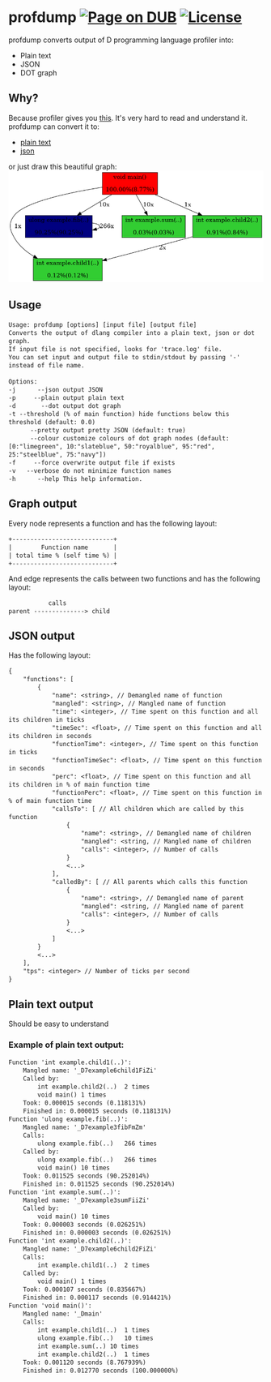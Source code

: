 profdump [![Page on DUB](https://img.shields.io/dub/v/profdump.svg)](http://code.dlang.org/packages/profdump) [![License](https://img.shields.io/dub/l/profdump.svg)](https://github.com/ohdatboi/profdump/blob/master/LICENSE)
=============
profdump converts output of D programming language profiler into:
- Plain text
- JSON
- DOT graph

## Why?
Because profiler gives you [this](./example/simple.log). It's very hard to read and understand it.
profdump can convert it to:
- [plain text](./example/sample/simple.txt)
- [json](./example/sample/simple.json)

or just draw this beautiful graph:
![simple graph](./example/sample/simple.png?raw=true)

## Usage
```
Usage: profdump [options] [input file] [output file]
Converts the output of dlang compiler into a plain text, json or dot graph.
If input file is not specified, looks for 'trace.log' file.
You can set input and output file to stdin/stdout by passing '-' instead of file name.

Options:
-j      --json output JSON
-p     --plain output plain text
-d       --dot output dot graph
-t --threshold (% of main function) hide functions below this threshold (default: 0.0)
      --pretty output pretty JSON (default: true)
      --colour customize colours of dot graph nodes (default: [0:"limegreen", 10:"slateblue", 50:"royalblue", 95:"red", 25:"steelblue", 75:"navy"])
-f     --force overwrite output file if exists
-v   --verbose do not minimize function names
-h      --help This help information.
```

## Graph output
Every node represents a function and has the following layout:
```
+----------------------------+
|        Function name       |
| total time % (self time %) |
+----------------------------+
```

And edge represents the calls between two functions and has the following layout:
```
           calls
parent --------------> child

```

## JSON output
Has the following layout:
```
{
	"functions": [
		{
			"name": <string>, // Demangled name of function
			"mangled": <string>, // Mangled name of function
			"time": <integer>, // Time spent on this function and all its children in ticks
			"timeSec": <float>, // Time spent on this function and all its children in seconds
			"functionTime": <integer>, // Time spent on this function in ticks
			"functionTimeSec": <float>, // Time spent on this function in seconds
			"perc": <float>, // Time spent on this function and all its children in % of main function time
			"functionPerc": <float>, // Time spent on this function in % of main function time
			"callsTo": [ // All children which are called by this function
				{
					"name": <string>, // Demangled name of children
					"mangled": <string, // Mangled name of children
					"calls": <integer>, // Number of calls
				}
				<...>
			],
			"calledBy": [ // All parents which calls this function
				{
					"name": <string>, // Demangled name of parent
					"mangled": <string, // Mangled name of parent
					"calls": <integer>, // Number of calls
				}
				<...>
			]
		}
		<...>
	],
	"tps": <integer> // Number of ticks per second
}

```

## Plain text output
Should be easy to understand
### Example of plain text output:
```
Function 'int example.child1(..)':
	Mangled name: '_D7example6child1FiZi'
	Called by:
		int example.child2(..)	2 times
		void main()	1 times
	Took: 0.000015 seconds (0.118131%)
	Finished in: 0.000015 seconds (0.118131%)
Function 'ulong example.fib(..)':
	Mangled name: '_D7example3fibFmZm'
	Calls:
		ulong example.fib(..)	266 times
	Called by:
		ulong example.fib(..)	266 times
		void main()	10 times
	Took: 0.011525 seconds (90.252014%)
	Finished in: 0.011525 seconds (90.252014%)
Function 'int example.sum(..)':
	Mangled name: '_D7example3sumFiiZi'
	Called by:
		void main()	10 times
	Took: 0.000003 seconds (0.026251%)
	Finished in: 0.000003 seconds (0.026251%)
Function 'int example.child2(..)':
	Mangled name: '_D7example6child2FiZi'
	Calls:
		int example.child1(..)	2 times
	Called by:
		void main()	1 times
	Took: 0.000107 seconds (0.835667%)
	Finished in: 0.000117 seconds (0.914421%)
Function 'void main()':
	Mangled name: '_Dmain'
	Calls:
		int example.child1(..)	1 times
		ulong example.fib(..)	10 times
		int example.sum(..)	10 times
		int example.child2(..)	1 times
	Took: 0.001120 seconds (8.767939%)
	Finished in: 0.012770 seconds (100.000000%)
```
